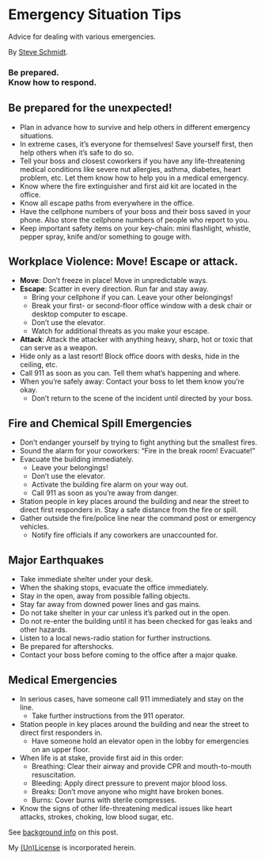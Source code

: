 
# Emergency Situation Tips
Advice for dealing with various emergencies.

By [Steve Schmidt](https://steve.czmyt.com).

<h3>Be prepared.<br />
Know how to respond.</h3>

## Be prepared for the unexpected!
- Plan in advance how to survive and help others in different emergency situations.
- In extreme cases, it’s everyone for themselves! Save yourself first, then help others when it’s safe to do so.
- Tell your boss and closest coworkers if you have any life-threatening medical conditions like severe nut allergies, asthma, diabetes, heart problem, etc. Let them know how to help you in a medical emergency.
- Know where the fire extinguisher and first aid kit are located in the office.
- Know all escape paths from everywhere in the office.
- Have the cellphone numbers of your boss and their boss saved in your phone. Also store the cellphone numbers of people who report to you.
- Keep important safety items on your key-chain: mini flashlight, whistle, pepper spray, knife and/or something to gouge with.

## Workplace Violence: Move!  Escape or attack.

- **Move**: Don’t freeze in place! Move in unpredictable ways.
- **Escape**: Scatter in every direction. Run far and stay away.
    - Bring your cellphone if you can. Leave your other belongings!
    - Break your first- or second-floor office window with a desk chair or desktop computer to escape.
    - Don’t use the elevator.
    - Watch for additional threats as you make your escape.
- **Attack**: Attack the attacker with anything heavy, sharp, hot or toxic that can serve as a weapon.
- Hide only as a last resort! Block office doors with desks, hide in the ceiling, etc.
- Call 911 as soon as you can. Tell them what’s happening and where.
- When you’re safely away: Contact your boss to let them know you’re okay.
    - Don’t return to the scene of the incident until directed by your boss.

## Fire and Chemical Spill Emergencies
- Don’t endanger yourself by trying to fight anything but the smallest fires.
- Sound the alarm for your coworkers: “Fire in the break room! Evacuate!”
- Evacuate the building immediately.
    - Leave your belongings!
    - Don’t use the elevator.
    - Activate the building fire alarm on your way out.
    - Call 911 as soon as you’re away from danger.
- Station people in key places around the building and near the street to direct first responders in. Stay a safe distance from the fire or spill.
- Gather outside the fire/police line near the command post or emergency vehicles.
    - Notify fire officials if any coworkers are unaccounted for.

## Major Earthquakes
- Take immediate shelter under your desk.
- When the shaking stops, evacuate the office immediately.
- Stay in the open, away from possible falling objects.
- Stay far away from downed power lines and gas mains.
- Do not take shelter in your car unless it’s parked out in the open.
- Do not re-enter the building until it has been checked for gas leaks and other hazards.
- Listen to a local news-radio station for further instructions.
- Be prepared for aftershocks.
- Contact your boss before coming to the office after a major quake.

## Medical Emergencies
- In serious cases, have someone call 911 immediately and stay on the line.
    - Take further instructions from the 911 operator.
- Station people in key places around the building and near the street to direct first responders in.
    - Have someone hold an elevator open in the lobby for emergencies on an upper floor.
- When life is at stake, provide first aid in this order:
    - Breathing: Clear their airway and provide CPR and mouth-to-mouth resuscitation.
    - Bleeding: Apply direct pressure to prevent major blood loss.
    - Breaks: Don’t move anyone who might have broken bones.
    - Burns: Cover burns with sterile compresses.
- Know the signs of other life-threatening medical issues like heart attacks, strokes, choking, low blood sugar, etc.

See [background info](README.md) on this post.

My [(Un)License](UNLICENSE.md) is incorporated herein.
